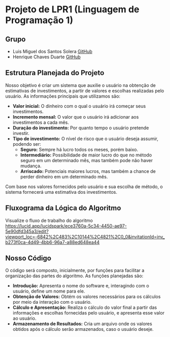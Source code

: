 # Projeto de LPR1 (Linguagem de Programação 1)

## Grupo

- Luis Miguel dos Santos Solera [GitHub](https://github.com/LMSolera) 
- Henrique Chaves Duarte  [GitHub](https://github.com/cDuarte05)

## Estrutura Planejada do Projeto

Nosso objetivo é criar um sistema que auxilie o usuário na obtenção de estimativas de investimentos, a partir de valores e escolhas realizadas pelo usuário. As informações principais que utilizamos são:

- **Valor inicial:** O dinheiro com o qual o usuário irá começar seus investimentos.
- **Incremento mensal:** O valor que o usuário irá adicionar aos investimentos a cada mês.
- **Duração do investimento:** Por quanto tempo o usuário pretende investir.
- **Tipo de investimento:** O nível de risco que o usuário deseja assumir, podendo ser:
  - **Seguro:** Sempre há lucro todos os meses, porém baixo.
  - **Intermediário:** Possibilidade de maior lucro do que no método seguro em um determinado mês, mas também pode não haver mudança.
  - **Arriscado:** Potenciais maiores lucros, mas também a chance de perder dinheiro em um determinado mês.

Com base nos valores fornecidos pelo usuário e sua escolha de método, o sistema fornecerá uma estimativa dos investimentos.

## Fluxograma da Lógica do Algoritmo

Visualize o fluxo de trabalho do algoritmo https://lucid.app/lucidspark/ece3760a-5c34-4450-ae97-5e90dfd345a3/edit?viewport_loc=-6842%2C483%2C10144%2C4821%2C0_0&invitationId=inv_b273f0ca-4d49-4bb6-96a7-a88ed648ea44 

## Nosso Código

O código será composto, inicialmente, por funções para facilitar a organização das partes do algoritmo. As funções planejadas são:

- **Introdução:** Apresenta o nome do software e, interagindo com o usuário, define um nome para ele.
- **Obtenção de Valores:** Obtém os valores necessários para os cálculos por meio da interação com o usuário.
- **Cálculo e Apresentação:** Realiza o cálculo do valor final a partir das informações e escolhas fornecidas pelo usuário, e apresenta esse valor ao usuário.
- **Armazenamento de Resultados:** Cria um arquivo onde os valores obtidos após o cálculo serão armazenados, caso o usuário deseje.
